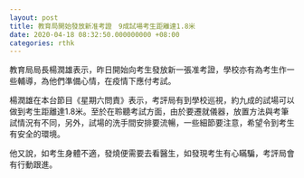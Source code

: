 ```yaml
---
layout: post
title: 教育局開始發放新准考證　9成試場考生距離達1.8米
date: 2020-04-18 08:32:50.000000000 +08:00
categories: rthk
---
```


教育局局長楊潤雄表示，昨日開始向考生發放新一張准考證，學校亦有為考生作一些輔導，為他們準備心情，在疫情下應付考試。

楊潤雄在本台節目《星期六問責》表示，考評局有到學校巡視，約九成的試場可以做到考生距離達1.8米。至於在聆聽考試方面，由於要遷就儀器，放置方法與考筆試情況有不同，另外，試場的洗手間安排要流暢，一些細節要注意，希望令到考生有安全的環境。

他又說，如考生身體不適，發燒便需要去看醫生，如發現考生有心瞞騙，考評局會有行動跟進。
